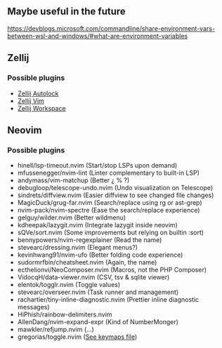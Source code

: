 ## Maybe useful in the future

https://devblogs.microsoft.com/commandline/share-environment-vars-between-wsl-and-windows/#what-are-environment-variables

## Zellij

### Possible plugins
- [Zellij Autolock](https://github.com/fresh2dev/zellij-autolock)
- [Zellij Vim](https://github.com/fresh2dev/zellij.vim)
- [Zellij Workspace](https://github.com/vdbulcke/zellij-workspace)

## Neovim

### Possible plugins
- hinell/lsp-timeout.nvim (Start/stop LSPs upon demand)
- mfussenegger/nvim-lint (Linter complementary to built-in LSP)
- andymass/vim-matchup (Better ¿ % ?)
- debugloop/telescope-undo.nvim (Undo visualization on Telescope)
- sindrets/diffview.nvim (Easier diffview to see changed file changes)
- MagicDuck/grug-far.nvim (Search/replace using rg or ast-grep)
- nvim-pack/nvim-spectre (Ease the search/replace experience)
- gelguy/wilder.nvim (Better wildmenu)
- kdheepak/lazygit.nvim (Integrate lazygit inside neovim)
- sQVe/sort.nvim (Some improvements but relying on builtin :sort)
- bennypowers/nvim-regexplainer (Read the name)
- stevearc/dressing.nvim (Elegant menus?)
- kevinhwang91/nvim-ufo (Better folding code experience)
- sudormrfbin/cheatsheet.nvim (Again, the name)
- ecthelionvi/NeoComposer.nvim (Macros, not the PHP Composer)
- VidocqH/data-viewer.nvim (CSV, tsv & sqlite viewer)
- elentok/togglr.nvim (Toggle values)
- stevearc/overseer.nvim (Task runner and management)
- rachartier/tiny-inline-diagnostic.nvim (Prettier inline diagnostic messages)
- HiPhish/rainbow-delimiters.nvim
- AllenDang/nvim-expand-expr (Kind of NumberMonger)
- mawkler/refjump.nvim (...)
- gregorias/toggle.nvim ([See keymaps file](nvim/lua/marrio/keymaps.lua))
